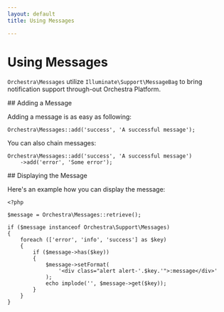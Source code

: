 ```yaml
---
layout: default
title: Using Messages

---
```


Using Messages
==============

`Orchestra\Messages` utilize `Illuminate\Support\MessageBag` to bring notification support through-out Orchestra Platform.

<article id="add-message">
## Adding a Message

Adding a message is as easy as following:

	Orchestra\Messages::add('success', 'A successful message');

You can also chain messages:

	Orchestra\Messages::add('success', 'A successful message')
		->add('error', 'Some error');

</article>

<article id="display">
## Displaying the Message

Here's an example how you can display the message:


	<?php 
	
	$message = Orchestra\Messages::retrieve();

	if ($message instanceof Orchestra\Support\Messages)
	{
		foreach (['error', 'info', 'success'] as $key)
		{
			if ($message->has($key))
			{			
				$message->setFormat(
					'<div class="alert alert-'.$key.'">:message</div>'
				);
				echo implode('', $message->get($key));
			}
		}
	}
